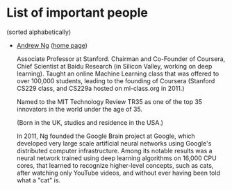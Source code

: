 # List of important people

(sorted alphabetically)

* [Andrew Ng](https://en.wikipedia.org/wiki/Andrew_Ng) ([home page](http://www.andrewng.org/))

  Associate Professor at Stanford. Chairman and Co-Founder of
  Coursera, Chief Scientist at Baidu Research (in Silicon Valley,
  working on deep learning). Taught an online Machine Learning class
  that was offered to over 100,000 students, leading to the founding
  of Coursera (Stanford CS229 class, and CS229a hosted on ml-class.org
  in 2011.)

  Named to the MIT Technology Review TR35 as one of the top 35
  innovators in the world under the age of 35.

  (Born in the UK, studies and residence in the USA.)

  In 2011, Ng founded the Google Brain project at Google, which
  developed very large scale artificial neural networks using Google's
  distributed computer infrastructure. Among its notable results
  was a neural network trained using deep learning algorithms on
  16,000 CPU cores, that learned to recognize higher-level concepts,
  such as cats, after watching only YouTube videos, and without ever
  having been told what a "cat" is.

